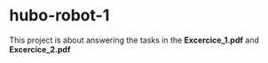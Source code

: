 # hubo-robot-1
This project is about answering the tasks in the **Excercice_1.pdf** and **Excercice_2.pdf**
